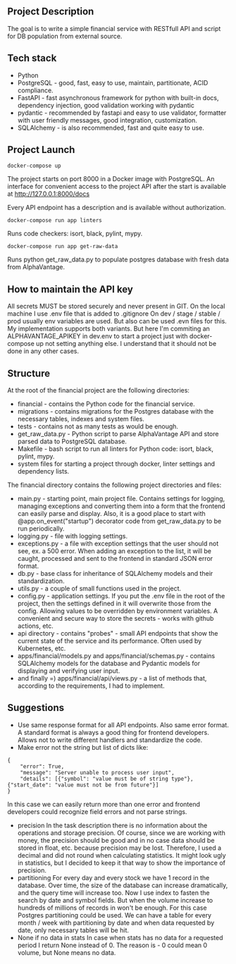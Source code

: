 ## Project Description
The goal is to write a simple financial service with RESTfull API and script for DB population from external source.

## Tech stack
- Python 
- PostgreSQL - good, fast, easy to use, maintain, partitionate, ACID compliance.
- FastAPI - fast asynchronous framework for python with built-in docs, dependency injection, good validation working with pydantic
- pydantic - recommended by fastapi and easy to use validator, formatter with user friendly messages, good integration, customization.
- SQLAlchemy - is also recommended, fast and quite easy to use.

## Project Launch
    docker-compose up

The project starts on port 8000 in a Docker image with PostgreSQL.
An interface for convenient access to the project API after the start is available at http://127.0.0.1:8000/docs

Every API endpoint has a description and is available without authorization.

    docker-compose run app linters

Runs code checkers: isort, black, pylint, mypy.

    docker-compose run app get-raw-data

Runs python get_raw_data.py to populate postgres database with fresh data from AlphaVantage.

## How to maintain the API key
All secrets MUST be stored securely and never present in GIT.
On the local machine I use .env file that is added to .gitignore
On dev / stage / stable / prod usually env variables are used. But also can be used .evn files for this.
My implementation supports both variants.
But here I'm commiting an ALPHAVANTAGE_APIKEY in dev.env to start a project just with docker-compose up
not setting anything else. I understand that it should not be done in any other cases.

## Structure
At the root of the financial project are the following directories:
- financial - contains the Python code for the financial service.
- migrations - contains migrations for the Postgres database with the necessary tables, indexes and system files.
- tests - contains not as many tests as would be enough.
- get_raw_data.py - Python script to parse AlphaVantage API and store parsed data to PostgreSQL database.
- Makefile - bash script to run all linters for Python code: isort, black, pylint, mypy.
- system files for starting a project through docker, linter settings and dependency lists.

The financial directory contains the following project directories and files:
- main.py - starting point, main project file. Contains settings for logging, managing exceptions and converting them into a form that the frontend can easily parse and display.
  Also, it is a good place to start with @app.on_event("startup") decorator code from get_raw_data.py to be run periodically.
- logging.py - file with logging settings.
- exceptions.py - a file with exception settings that the user should not see, ex. a 500 error. When adding an exception to the list, it will be caught, processed and sent to the frontend in standard JSON error format.
- db.py - base class for inheritance of SQLAlchemy models and their standardization.
- utils.py - a couple of small functions used in the project.
- config.py - application settings. If you put the .env file in the root of the project, then the settings defined in it will overwrite those from the config. Allowing values to be overridden by environment variables. A convenient and secure way to store the secrets - works with github actions, etc.
- api directory - contains "probes" - small API endpoints that show the current state of the service and its performance. Often used by Kubernetes, etc.
- apps/financial/models.py and apps/financial/schemas.py - contains SQLAlchemy models for the database and Pydantic models for displaying and verifying user input.
- and finally =) apps/financial/api/views.py - a list of methods that, according to the requirements, I had to implement.

## Suggestions
- Use same response format for all API endpoints. Also same error format.
  A standard format is always a good thing for frontend developers. Allows not to write different handlers and standardize the code.
- Make error not the string but list of dicts like:
<pre><code>{
    "error": True, 
    "message": "Server unable to process user input",
    "details": [{"symbol": "value must be of string type"}, {"start_date": "value must not be from future"}]
}</code></pre>
In this case we can easily return more than one error and frontend developers could recognize field errors and not parse strings.
- precision
  In the task description there is no information about the operations and storage precision.
  Of course, since we are working with money, the precision should be good and in no case data should be 
  stored in float, etc. because precision may be lost. Therefore, I used a decimal and did not round 
  when calculating statistics. It might look ugly in statistics, but I decided to keep it that way to show 
  the importance of precision.
- partitioning
  For every day and every stock we have 1 record in the database. Over time, the size of the database 
  can increase dramatically, and the query time will increase too. Now I use index to fasten the search
  by date and symbol fields. But when the volume increase to hundreds of millions of records in won't
  be enough. For this case Postgres partitioning could be used. We can have a table for every month / week
  with partitioning by date and when data requested by date, only necessary tables will be hit.
- None if no data in stats
  In case when stats has no data for a requested period I return None instead of 0. The reason is - 0 could
  mean 0 volume, but None means no data.
